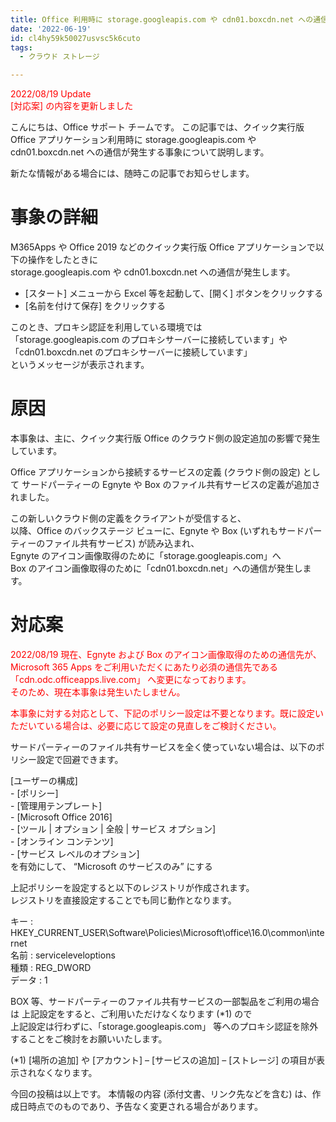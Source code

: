 ```yaml
---
title: Office 利用時に storage.googleapis.com や cdn01.boxcdn.net への通信が発生する
date: '2022-06-19'
id: cl4hy59k50027usvsc5k6cuto
tags:
  - クラウド ストレージ

---
```

<span style="color:#ff0000">2022/08/19 Update\
[対応案] の内容を更新しました</span> 


こんにちは、Office サポート チームです。
この記事では、クイック実行版 Office アプリケーション利用時に
storage.googleapis.com や cdn01.boxcdn.net への通信が発生する事象について説明します。

新たな情報がある場合には、随時この記事でお知らせします。  
  


# 事象の詳細
M365Apps や Office 2019 などのクイック実行版 Office アプリケーションで以下の操作をしたときに  
storage.googleapis.com や cdn01.boxcdn.net への通信が発生します。

- [スタート] メニューから Excel 等を起動して、[開く] ボタンをクリックする
- [名前を付けて保存] をクリックする

このとき、プロキシ認証を利用している環境では  
「storage.googleapis.com のプロキシサーバーに接続しています」や  
「cdn01.boxcdn.net のプロキシサーバーに接続しています」  
というメッセージが表示されます。  



# 原因
本事象は、主に、クイック実行版 Office のクラウド側の設定追加の影響で発生しています。  

Office アプリケーションから接続するサービスの定義 (クラウド側の設定) として
サードパーティーの Egnyte や Box のファイル共有サービスの定義が追加されました。  

この新しいクラウド側の定義をクライアントが受信すると、  
以降、Office のバックステージ ビューに、Egnyte や Box (いずれもサードパーティーのファイル共有サービス) が読み込まれ、  
Egnyte のアイコン画像取得のために「storage.googleapis.com」へ  
Box のアイコン画像取得のために「cdn01.boxcdn.net」への通信が発生します。



# 対応案

<span style="color:#ff0000">2022/08/19 現在、Egnyte および Box のアイコン画像取得のための通信先が、Microsoft 365 Apps をご利用いただくにあたり必須の通信先である 「cdn.odc.officeapps.live.com」 へ変更になっております。\
そのため、現在本事象は発生いたしません。</span> 

<span style="color:#ff0000">本事象に対する対応として、下記のポリシー設定は不要となります。既に設定いただいている場合は、必要に応じて設定の見直しをご検討ください。</span>


サードパーティーのファイル共有サービスを全く使っていない場合は、以下のポリシー設定で回避できます。

[ユーザーの構成]  
\- [ポリシー]  
\- [管理用テンプレート]  
\- [Microsoft Office 2016]  
\- [ツール | オプション | 全般 | サービス オプション]  
\- [オンライン コンテンツ]  
\- [サービス レベルのオプション]  
を有効にして、 “Microsoft のサービスのみ” にする  


上記ポリシーを設定すると以下のレジストリが作成されます。  
レジストリを直接設定することでも同じ動作となります。

キー : HKEY_CURRENT_USER\Software\Policies\Microsoft\office\16.0\common\internet  
名前 : serviceleveloptions  
種類 : REG_DWORD  
データ : 1


BOX 等、サードパーティーのファイル共有サービスの一部製品をご利用の場合は
上記設定をすると、ご利用いただけなくなります (*1) ので  
上記設定は行わずに、「storage.googleapis.com」 等へのプロキシ認証を除外することをご検討をお願いいたします。

(*1)
[場所の追加] や [アカウント] – [サービスの追加] – [ストレージ] の項目が表示されなくなります。


今回の投稿は以上です。
本情報の内容 (添付文書、リンク先などを含む) は、作成日時点でのものであり、予告なく変更される場合があります。

